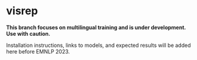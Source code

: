 # visrep

**This branch focuses on multilingual training and is under development. Use with caution.**

Installation instructions, links to models, and expected results will be added here before EMNLP 2023. 
